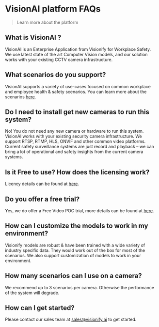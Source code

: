 # VisionAI platform FAQs
>Learn more about the platform

## What is VisionAl ?
VisionAI is an Enterprise Application from Visionify for Workplace Safety. We use latest state of the art Computer Vision models, and our solution works with your existing CCTV camera infrastructure. 

## What scenarios do you support?
VisionAI supports a variety of use-cases focused on common workplace and employee health & safety scenarios. You can learn more about the scenarios [here](../overview/scenarios.md).

## Do I need to install get new cameras to run this system?
No! You do not need any new camera or hardware to run this system. VisionAl works with your existing security camera infrastructure. We support RTSP, RTMP, HLS, ONVIF and other common video platforms. Current safety surveillance systems are just record and playback – we can bring a lot of operational and safety insights from the current camera systems.

## Is it Free to use? How does the licensing work?
Licency details can be found at [here](../custom/licensing.md).

## Do you offer a free trial?
Yes, we do offer a Free Video POC trial, more details can be found at [here](../custom/licensing.md).

## How can I customize the models to work in my environment?
Visionify models are robust & have been trained with a wide variety of industry specific data. They would work out of the box for most of the scenarios. We also support customization of models to work in your environment. 

## How many scenarios can I use on a camera?
We recommend up to 3 scenarios per camera. Otherwise the performance of the system will degrade.

## How can I get started?
Please contact our sales team at [sales@visionify.ai](mailto:sales@visionify.ai) to get started.

